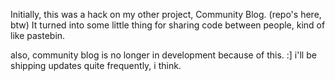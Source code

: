Initially, this was a hack on my other project, Community Blog. (repo's here, btw)
It turned into some little thing for sharing code between people, kind of like pastebin.

also, community blog is no longer in development because of this. :]
i'll be shipping updates quite frequently, i think. 
